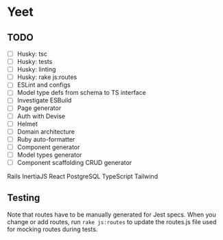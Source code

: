 # Yeet

## TODO

- [ ] Husky: tsc
- [ ] Husky: tests
- [ ] Husky: linting
- [ ] Husky: rake js:routes
- [ ] ESLint and configs
- [ ] Model type defs from schema to TS interface
- [ ] Investigate ESBuild
- [ ] Page generator
- [ ] Auth with Devise
- [ ] Helmet
- [ ] Domain architecture
- [ ] Ruby auto-formatter
- [ ] Component generator
- [ ] Model types generator
- [ ] Component scaffolding CRUD generator

Rails
InertiaJS
React
PostgreSQL
TypeScript
Tailwind

## Testing

Note that routes have to be manually generated for Jest specs. When you change
or add routes, run `rake js:routes` to update the routes.js file used for
mocking routes during tests.
